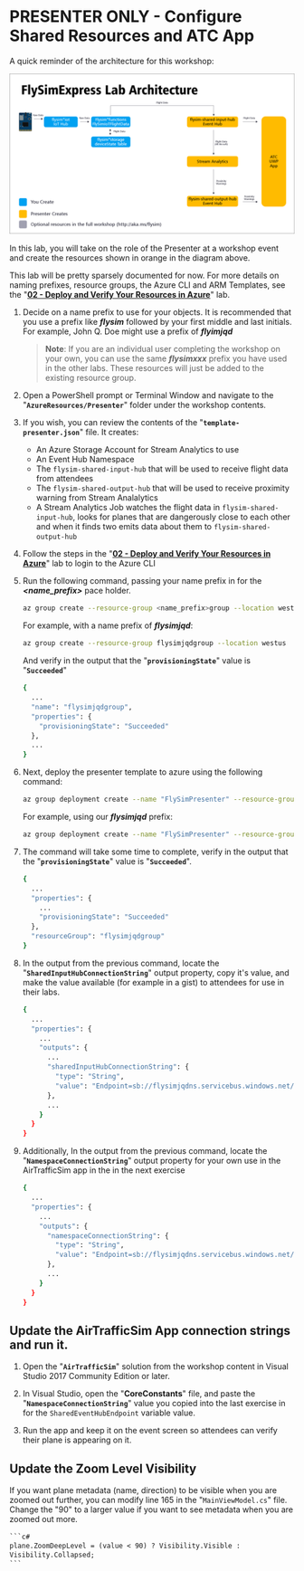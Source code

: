 # PRESENTER ONLY - Configure Shared Resources and ATC App

A quick reminder of the architecture for this workshop:

![Express Architecture](images/architecture-express.png)

In this lab, you will take on the role of the Presenter at a workshop event and create the resources shown in orange in the diagram above.

This lab will be pretty sparsely documented for now.  For more details on naming prefixes, resource groups, the Azure CLI and ARM Templates, see the "**[02 - Deploy and Verify Your Resources in Azure](flysimexpress-02.md)**" lab.

1. Decide on a name prefix to use for your objects.  It is recommended that you use a prefix like ***flysim*** followed by your first middle and last initials.  For example, John Q. Doe might use a prefix of ***flyimjqd***

    > **Note**: If you are an individual user completing the workshop on your own, you can use the same ***flysimxxx*** prefix you have used in the other labs.  These resources will just be added to the existing resource group.

1. Open a PowerShell prompt or Terminal Window and navigate to the "**`AzureResources/Presenter`**" folder under the workshop contents.

1. If you wish, you can review the contents of the "**`template-presenter.json`**" file.  It creates:

    - An Azure Storage Account for Stream Analytics to use
    - An Event Hub Namespace
    - The `flysim-shared-input-hub` that will be used to receive flight data from attendees
    - The `flysim-shared-output-hub` that will be used to receive proximity warning from Stream Analalytics
    - A Stream Analytics Job watches the flight data in `flysim-shared-input-hub`, looks for planes that are dangerously close to each other and when it finds two emits data about them to `flysim-shared-output-hub`

1. Follow the steps in the "**[02 - Deploy and Verify Your Resources in Azure](flysimexpress-02.md)**" lab to login to the Azure CLI

1. Run the following command, passing your name prefix in for the ***&lt;name_prefix&gt;*** pace holder.

    ```bash
    az group create --resource-group <name_prefix>group --location westus
    ```

    For example, with a name prefix of ***flysimjqd***:

    ```bash
    az group create --resource-group flysimjqdgroup --location westus
    ```

    And verify in the output that the "**`provisioningState`**" value is "**`Succeeded`**"

    ```bash
    {
      ...
      "name": "flysimjqdgroup",
      "properties": {
        "provisioningState": "Succeeded"
      },
      ...
    }
    ```

1. Next, deploy the presenter template to azure using the following command:

    ```bash
    az group deployment create --name "FlySimPresenter" --resource-group <name_prefix>group --template-file .\template-presenter.json --parameters name_prefix=<name_prefix>
    ```

    For example, using our ***flysimjqd*** prefix:

    ```bash
    az group deployment create --name "FlySimPresenter" --resource-group flysimjqdgroup --template-file .\template-presenter.json --parameters name_prefix=flysimjqd
    ```

1. The command will take some time to complete, verify in the output that the "**`provisioningState`**" value is "**`Succeeded`**".

    ```bash
    {
      ...
      "properties": {
        ...
        "provisioningState": "Succeeded"
      },
      "resourceGroup": "flysimjqdgroup"
    }
    ```

1. In the output from the previous command, locate the "**`SharedInputHubConnectionString`**" output property, copy it's value, and make the value available (for example in a gist) to attendees for use in their labs.

    ```bash
    {
      ...
      "properties": {
        ...
        "outputs": {
          ...
          "sharedInputHubConnectionString": {
            "type": "String",
            "value": "Endpoint=sb://flysimjqdns.servicebus.windows.net/;SharedAccessKeyName=RootManageSharedAccessKey;SharedAccessKey=X5cTD6Gu6CUb5O5VD4RtqBkenPcnLQAHIB/X78sz+pY=;EntityPath=flysim-shared-input-hub"
          },
          ...
        }
      }
    }
    ```

1. Additionally, In the output from the previous command, locate the "**`NamespaceConnectionString`**" output property for your own use in the AirTrafficSim app in the in the next exercise

    ```bash
    {
      ...
      "properties": {
        ...
        "outputs": {
          "namespaceConnectionString": {
            "type": "String",
            "value": "Endpoint=sb://flysimjqdns.servicebus.windows.net/;SharedAccessKeyName=RootManageSharedAccessKey;SharedAccessKey=X5cTD6Gu6CUb5O5VD4RtqBkenPcnLQAHIB/X78sz+pY="
          },
          ...
        }
      }
    }    
    ```
## Update the AirTrafficSim App connection strings and run it.

1. Open the "**`AirTrafficSim`**" solution from the workshop content in Visual Studio 2017 Community Edition or later.

1. In Visual Studio, open the "**CoreConstants**" file, and paste the "**`NamespaceConnectionString`**" value you copied into the last exercise in for the `SharedEventHubEndpoint` variable value.

1. Run the app and keep it on the event screen so attendees can verify their plane is appearing on it.
    
## Update the Zoom Level Visibility

If you want plane metadata (name, direction) to be visible when you are zoomed out further, you can modify line 165 in the "`MainViewModel.cs`" file. Change the "90" to a larger value if you want to see metadata when you are zoomed out more. 

    ```c#
    plane.ZoomDeepLevel = (value < 90) ? Visibility.Visible : Visibility.Collapsed;
    ```

